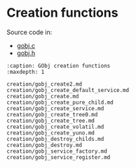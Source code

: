 # Creation functions

Source code in:
- [gobj.c](https://github.com/artgins/yunetas/blob/main/kernel/c/gobj-c/src/gobj.c)
- [gobj.h](https://github.com/artgins/yunetas/blob/main/kernel/c/gobj-c/src/gobj.h)

```{toctree}
:caption: GObj creation functions
:maxdepth: 1

creation/gobj_create2.md
creation/gobj_create_default_service.md
creation/gobj_create.md
creation/gobj_create_pure_child.md
creation/gobj_create_service.md
creation/gobj_create_tree0.md
creation/gobj_create_tree.md
creation/gobj_create_volatil.md
creation/gobj_create_yuno.md
creation/gobj_destroy_childs.md
creation/gobj_destroy.md
creation/gobj_service_factory.md
creation/gobj_service_register.md

```

